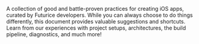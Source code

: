A collection of good and battle-proven practices for creating iOS apps, curated by Futurice developers. While you can always choose to do things differently, this document provides valuable suggestions and shortcuts. Learn from our experiences with project setups, architectures, the build pipeline, diagnostics, and much more!
